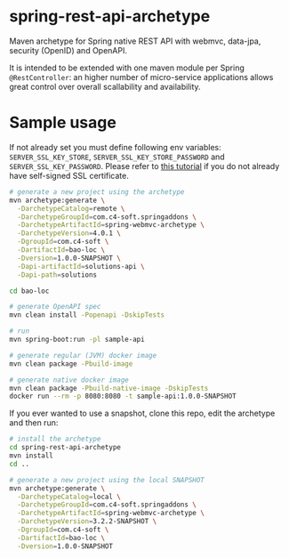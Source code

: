# spring-rest-api-archetype
Maven archetype for Spring native REST API with webmvc, data-jpa, security (OpenID) and OpenAPI.

It is intended to be extended with one maven module per Spring `@RestController`: an higher number of micro-service applications allows great control over overall scallability and availability.

# Sample usage
If not already set you must define following env variables: `SERVER_SSL_KEY_STORE`, `SERVER_SSL_KEY_STORE_PASSWORD` and `SERVER_SSL_KEY_PASSWORD`. Please refer to [this tutorial](https://github.com/ch4mpy/starter#generating-self-signed-certificate) if you do not already have self-signed SSL certificate.

``` bash
# generate a new project using the archetype
mvn archetype:generate \
  -DarchetypeCatalog=remote \
  -DarchetypeGroupId=com.c4-soft.springaddons \
  -DarchetypeArtifactId=spring-webmvc-archetype \
  -DarchetypeVersion=4.0.1 \
  -DgroupId=com.c4-soft \
  -DartifactId=bao-loc \
  -Dversion=1.0.0-SNAPSHOT \
  -Dapi-artifactId=solutions-api \
  -Dapi-path=solutions

cd bao-loc

# generate OpenAPI spec
mvn clean install -Popenapi -DskipTests

# run
mvn spring-boot:run -pl sample-api

# generate regular (JVM) docker image
mvn clean package -Pbuild-image

# generate native docker image
mvn clean package -Pbuild-native-image -DskipTests
docker run --rm -p 8080:8080 -t sample-api:1.0.0-SNAPSHOT
```

If you ever wanted to use a snapshot, clone this repo, edit the archetype and then run:
``` bash
# install the archetype
cd spring-rest-api-archetype
mvn install
cd ..

# generate a new project using the local SNAPSHOT
mvn archetype:generate \
  -DarchetypeCatalog=local \
  -DarchetypeGroupId=com.c4-soft.springaddons \
  -DarchetypeArtifactId=spring-webmvc-archetype \
  -DarchetypeVersion=3.2.2-SNAPSHOT \
  -DgroupId=com.c4-soft \
  -DartifactId=bao-loc \
  -Dversion=1.0.0-SNAPSHOT
```